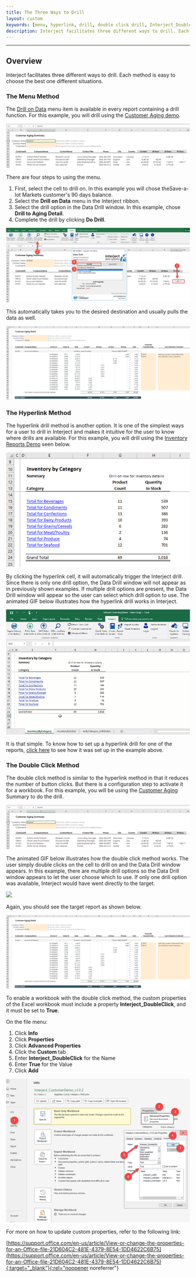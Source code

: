 ```yaml
---
title: The Three Ways to Drill
layout: custom
keywords: [menu, hyperlink, drill, double click drill, Interject_DoubleClick, custom properties]
description: Interject facilitates three different ways to drill. Each method is easy to choose the best one different situations.
---
```

* * *

## Overview

Interject facilitates three different ways to drill. Each method is easy to choose the best one different situations.

### The Menu Method

The [Drill on Data](/wGetStarted/INTERJECT-Ribbon-Menu-Items.html#drill-on-data) menu item is available in every report containing a drill function. For this example, you will drill using the [Customer Aging demo](/wAbout/Customer-Aging.html).

![](/images/L-Drill-TheThreeWays/01.png)
<br>

There are four steps to using the menu.

1. First, select the cell to drill on. In this example you will chose theSave-a-lot Markets customer's 90 days balance.
2. Select the **Drill on Data** menu in the Interject ribbon.
3. Select the drill option in the Data Drill window. In this example, chose **Drill to Aging Detail**.
4. Complete the drill by clicking **Do Drill**.

![](/images/L-Drill-TheThreeWays/02.png)
<br>

This automatically takes you to the desired destination and usually pulls the data as well.

![](/images/L-Drill-TheThreeWays/03.png)
<br>

### The Hyperlink Method

The hyperlink drill method is another option. It is one of the simplest ways for a user to drill in Interject and makes it intuitive for the user to know where drills are available. For this example, you will drill using the [Inventory Reports Demo](/wAbout/Inventory-Reports.html) seen below.

![](/images/L-Drill-TheThreeWays/04.png)
<br>

By clicking the hyperlink cell, it will automatically trigger the Interject drill. Since there is only one drill option, the Data Drill window will not appear as in previously shown examples. If multiple drill options are present, the Data Drill window will appear so the user can select which drill option to use. The animated GIF below illustrates how the hyperlink drill works in Interject.

![](/images/L-Drill-TheThreeWays/05.gif)
<br>

It is that simple. To know how to set up a hyperlink drill for one of the reports, [click here](/wGetStarted/L-Drill-InventoryReport.html#creating-hyperlinks-as-drills) to see how it was set up in the example above.

### The Double Click Method

The double click method is similar to the hyperlink method in that it reduces the number of button clicks. But there is a configuration step to activate it for a workbook. For this example, you will be using the [Customer Aging](/wAbout/Customer-Aging.html) Summary to do the drill.

![](/images/L-Drill-TheThreeWays/06.png)
<br>

The animated GIF below illustrates how the double click method works. The user simply double clicks on the cell to drill on and the Data Drill window appears. In this example, there are multiple drill options so the Data Drill window appears to let the user choose which to use. If only one drill option was available, Interject would have went directly to the target.

![](/images/L-Drill-TheThreeWays/07.gif)
<br>

Again, you should see the target report as shown below.

![](/images/L-Drill-TheThreeWays/08.png)
<br>

To enable a workbook with the double click method, the custom properties of the Excel workbook must include a property **Interject_DoubleClick**, and it must be set to **True**.

On the file menu:

1. Click **Info**
2. Click **Properties**
3. Click **Advanced Properties**
4. Click the **Custom** tab
5. Enter **Interject_DoubleClick** for the Name
6. Enter **True** for the Value
7. Click **Add**

![](/images/L-Drill-TheThreeWays/properties.png)
<br>

For more on how to update custom properties, refer to the following link:

[https://support.office.com/en-us/article/View-or-change-the-properties-for-an-Office-file-21D604C2-481E-4379-8E54-1DD4622C6B75](https://support.office.com/en-us/article/View-or-change-the-properties-for-an-Office-file-21D604C2-481E-4379-8E54-1DD4622C6B75){:target="_blank"}{:rel="noopener noreferrer"}
